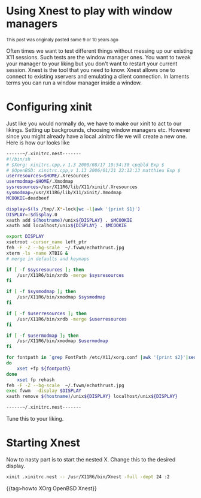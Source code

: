 # Using Xnest to play with window managers
<sub>This post was originaly posted some 9 or 10 years ago</sub>

Often times we want to test different things without messing up our existing
X11 sessions. Such tests are the window manager ones. You want to tweak your
manager to your liking but you don't want to restart your current session.
Xnest is the tool that you need to know. Xnest allows one to connect to
existing xservers and emulating a client connection. In laments terms you can
run a window manager inside a window.


# Configuring xinit
Just like you would normally do, we have to make our xinit to act to our
likings. Setting up backgrounds, choosing window managers etc. However since
you might already have a local .xinitrc file we will create a new one. Here is
how our looks like

```sh
------~/.xinitrc.nest-------
#!/bin/sh
# $Xorg: xinitrc.cpp,v 1.3 2000/08/17 19:54:30 cpqbld Exp $
# $OpenBSD: xinitrc.cpp,v 1.13 2006/01/21 22:12:13 matthieu Exp $
userresources=$HOME/.Xresources
usermodmap=$HOME/.Xmodmap
sysresources=/usr/X11R6/lib/X11/xinit/.Xresources
sysmodmap=/usr/X11R6/lib/X11/xinit/.Xmodmap
MCOOKIE=deadbeef

display=$(ls /tmp/.X*-lock|wc -l|awk '{print $1}')
DISPLAY=:$display.0
xauth add $(hostname)/unix${DISPLAY} . $MCOOKIE
xauth add localhost/unix${DISPLAY} . $MCOOKIE

export DISPLAY
xsetroot -cursor_name left_ptr
feh -F -Z --bg-scale  ~/.fvwm/echothrust.jpg  
xterm -ls -name XTBIG &
# merge in defaults and keymaps

if [ -f $sysresources ]; then
    /usr/X11R6/bin/xrdb -merge $sysresources
fi

if [ -f $sysmodmap ]; then
    /usr/X11R6/bin/xmodmap $sysmodmap
fi

if [ -f $userresources ]; then
    /usr/X11R6/bin/xrdb -merge $userresources
fi

if [ -f $usermodmap ]; then
    /usr/X11R6/bin/xmodmap $usermodmap
fi

for fontpath in `grep FontPath /etc/X11/xorg.conf |awk '{print $2}'|sed -e 's/"//g'`;
do
	xset +fp ${fontpath}
done
	xset fp rehash
feh -F -Z --bg-scale  ~/.fvwm/echothrust.jpg  
exec fvwm  -display $DISPLAY
xauth remove $(hostname)/unix${DISPLAY} localhost/unix${DISPLAY}

------~/.xinitrc.nest-------
```

Tune this to your liking.


# Starting Xnest
Now to nasty part is to start the nested X. Change this to the desired display.
```sh
xinit .xinitrc.nest -- /usr/X11R6/bin/Xnest -full -dept 24 :2
```

{{tag>howto XOrg OpenBSD Xnest}}
